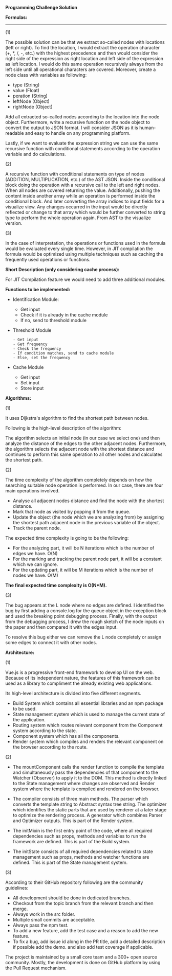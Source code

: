 **Programming Challenge Solution**

**Formulas:**

** **

(1)

The possible solution can be that we extract so-called nodes with locations (left or right). To find the location, I would extract the operation character (+, \*, /, -, etc.) with the highest precedence and then would consider the right side of the expression as right location and left side of the expression as left location. I would do this same operation recursively always from the left side until all operational characters are covered. Moreover, create a node class with variables as following:

- type (String)
- value (Float)
- peration (String)
- leftNode (Object)
- rightNode (Object)

Add all extracted so-called nodes according to the location into the node object. Furthermore, write a recursive function on the node object to convert the output to JSON format. I will consider JSON as it is human-readable and easy to handle on any programming platform.

Lastly, if we want to evaluate the expression string we can use the same recursive function with conditional statements according to the operation variable and do calculations.



(2)

 A recursive function with conditional statements on type of nodes (ADDITION, MULTIPLICATION, etc.) of the AST JSON. Inside the conditional block doing the operation with a recursive call to the left and right nodes. When all nodes are covered returning the value. Additionally, pushing the content inside another array while an operation is performed inside the conditional block. And later converting the array indices to input fields for a visualize view. Any changes occurred in the input would be directly reflected or change to that array which would be further converted to string type to perform the whole operation again. From AST to the visualize version.



 (3)

In the case of interpretation, the operations or functions used in the formula would be evaluated every single time. However, in JIT compilation the formula would be optimized using multiple techniques such as caching the frequently used operations or functions.

**Short Description (only considering cache process):**

 For JIT Compilation feature we would need to add three additional modules.

**Functions to be implemented:**

- Identification Module:
    - Get input
    - Check if it is already in the cache module
    - If no, send to threshold module

- Threshold Module

      - Get input
      - Get frequency
      - Check the frequency
      - If condition matches, send to cache module
      - Else, set the frequency

- Cache Module
    - Get input
    - Set input
    - Store input



**Algorithms:**

(1)

It uses Dijkstra&#39;s algorithm to find the shortest path between nodes.

Following is the high-level description of the algorithm:

The algorithm selects an initial node (in our case we select one) and then analyze the distance of the edges to the other adjacent nodes. Furthermore, the algorithm selects the adjacent node with the shortest distance and continues to perform this same operation to all other nodes and calculates the shortest path.

(2)

The time complexity of the algorithm completely depends on how the searching suitable node operation is performed. In our case, there are four main operations involved.

- Analyse all adjacent nodes distance and find the node with the shortest distance.
- Mark that node as visited by popping it from the queue.
- Update the object (the node which we are analyzing from) by assigning the shortest path adjacent node in the previous variable of the   object.
- Track the parent node.

The expected time complexity is going to be the following:

- For the analyzing part, it will be N iterations which is the number of edges we have. O(N)
- For the marking and tracking the parent node part, it will be a constant which we can ignore.
- For the updating part, it will be M iterations which is the number of nodes we have. O(M)

**The final expected time complexity is O(N\*M).**

(3)

The bug appears at the L node where no edges are defined. I identified the bug by first adding a console.log for the queue object in the exception block and used the breaking point debugging process. Finally, with the output from the debugging process, I drew the rough sketch of the node inputs on the paper and then compared it with the edges input.

To resolve this bug either we can remove the L node completely or assign some edges to connect it with other nodes.



**Architecture:**

(1)

Vue.js is a progressive front-end framework to develop UI on the web. Because of its independent nature, the features of this framework can be used as a library to compliment the already existing web applications.

Its high-level architecture is divided into five different segments.

- Build System which contains all essential libraries and an npm package to be used.
- State management system which is used to manage the current state of the application.
- Routing system which routes relevant component from the Component system according to the state.
- Component system which has all the components.
- Render system which compiles and renders the relevant component on the browser according to the route.

(2)

- The mountComponent calls the render function to compile the template and simultaneously pass the dependencies of that component to the Watcher (Observer) to apply it to the DOM. This method is directly linked to the State management where changes are observed and Render system where the template is compiled and rendered on the browser.

- The compiler consists of three main methods. The parser which converts the template string to Abstract syntax tree string. The optimizer which identifies the static parts that are used by renderer at a later stage to optimize the rendering process. A generator which combines Parser and Optimizer outputs. This is part of the Render system.

- The initMixin is the first entry point of the code, where all required dependencies such as props, methods and variables to run the framework are defined. This is part of the Build system.

- The initState consists of all required dependencies related to state management such as props, methods and watcher functions are defined. This is part of the State management system.

(3)

According to their GitHub repository following are the community guidelines:

- All development should be done in dedicated branches.
- Checkout from the topic branch from the relevant branch and then merge.
- Always work in the src folder.
- Multiple small commits are acceptable.
- Always pass the npm test.
- To add a new feature, add the test case and a reason to add the new feature.
- To fix a bug, add issue id along in the PR title, add a detailed description if possible add the demo. and also add test coverage if     applicable.

The project is maintained by a small core team and a 300+ open source community. Mostly, the development is done on GitHub platform by using the Pull Request mechanism.
